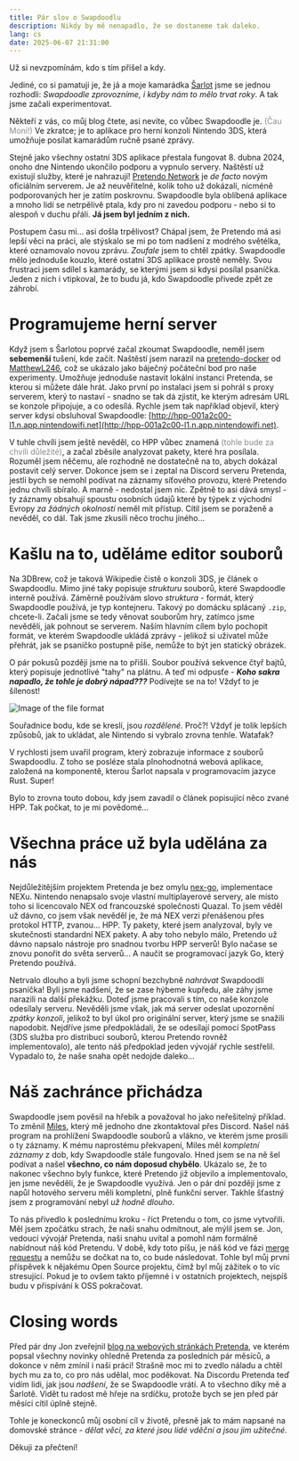 ```yaml
---
title: Pár slov o Swapdoodlu
description: Nikdy by mě nenapadlo, že se dostaneme tak daleko.
lang: cs
date: 2025-06-07 21:31:00
---
```


Už si nevzpomínám, kdo s tím přišel a kdy.

Jediné, co si pamatuji je, že já a moje kamarádka [Šarlot](https://github.com/centdemeern1) jsme se jednou rozhodli: _Swapdoodle zprovozníme, i kdyby nám to mělo trvat roky_. A tak jsme začali experimentovat.

Někteří z vás, co můj blog čtete, asi nevíte, co vůbec Swapdoodle je. <span style="opacity:0.5">(Čau Moni!)</span> Ve zkratce; je to aplikace pro herní konzoli Nintendo 3DS, která umožňuje posílat kamarádům ručně psané zprávy.

Stejně jako všechny ostatní 3DS aplikace přestala fungovat 8. dubna 2024, onoho dne Nintendo ukončilo podporu a vypnulo servery. Naštěstí už existují služby, které je nahrazují! [Pretendo Network](https://pretendo.network/) je _de facto_ novým oficiálním serverem. Je až neuvěřitelné, kolik toho už dokázali, nicméně podporovaných her je zatím poskrovnu. Swapdoodle byla oblíbená aplikace a mnoho lidí se netrpělivě ptala, kdy pro ni zavedou podporu - nebo si to alespoň v duchu přáli.
**Já jsem byl jedním z nich.**

Postupem času mi... asi došla trpělivost? Chápal jsem, že Pretendo má asi lepší věci na práci, ale stýskalo se mi po tom nadšení z modrého světélka, které oznamovalo novou zprávu. *Zoufale* jsem to chtěl zpátky. Swapdoodle mělo jednoduše kouzlo, které ostatní 3DS aplikace prostě neměly. Svou frustraci jsem sdílel s kamarády, se kterými jsem si kdysi posílal psaníčka. Jeden z nich i vtipkoval, že to budu já, kdo Swapdoodle přivede zpět ze záhrobí.

# Programujeme herní server

Když jsem s Šarlotou poprvé začal zkoumat Swapdoodle, neměl jsem **sebemenší** tušení, kde začít. Naštěstí jsem narazil na [pretendo-docker](https://github.com/MatthewL246/pretendo-docker) od [MatthewL246](https://github.com/MatthewL246), což se ukázalo jako báječný počáteční bod pro naše experimenty. Umožňuje jednoduše nastavit lokální instanci Pretenda, se kterou si můžete dále hrát. Jako první po instalaci jsem si pohrál s proxy serverem, který to nastaví - snadno se tak dá zjistit, ke kterým adresám URL se konzole připojuje, a co odesílá. Rychle jsem tak například objevil, který server kdysi obsluhoval Swapdoodle: [http://hpp-001a2c00-l1.n.app.nintendowifi.net](http://hpp-001a2c00-l1.n.app.nintendowifi.net).

V tuhle chvíli jsem ještě nevěděl, co HPP vůbec znamená <span style="opacity:0.5">(tohle bude za chvíli důležité)</span>, a začal zběsile analyzovat pakety, které hra posílala. Rozuměl jsem něčemu, ale rozhodně ne dostatečně na to, abych dokázal postavit celý server. Dokonce jsem se i zeptal na Discord serveru Pretenda, jestli bych se nemohl podívat na záznamy síťového provozu, které Pretendo jednu chvíli sbíralo. A marně - nedostal jsem nic. Zpětně to asi dává smysl - ty záznamy obsahují spoustu osobních údajů které by týpek z východní Evropy *za žádných okolností* neměl mít přístup. Cítil jsem se poraženě a nevěděl, co dál. Tak jsme zkusili něco trochu jiného...

# Kašlu na to, uděláme editor souborů

Na 3DBrew, což je taková Wikipedie čistě o konzoli 3DS, je článek o Swapdoodlu. Mimo jiné taky popisuje *strukturu* souborů, které Swapdoodle interně používá. Záměrně používám slovo *struktura* - formát, který Swapdoodle používá, je typ kontejneru. Takový po domácku splácaný `.zip`, chcete-li. Začali jsme se tedy věnovat souborům hry, zatímco jsme nevěděli, jak pohnout se serverem. Naším hlavním cílem bylo pochopit formát, ve kterém Swapdoodle ukládá zprávy - jelikož si uživatel může přehrát, jak se psaníčko postupně píše, nemůže to být jen statický obrázek.

O pár pokusů později jsme na to přišli. Soubor používá sekvence čtyř bajtů, který popisuje jednotlivé "tahy" na plátnu. A teď mi odpusťe - **_Koho sakra napadlo, že tohle je dobrý nápad???_** Podívejte se na to! Vždyť to je šílenost!

![Image of the file format](/blog-assets/weird-ass-format.png)

Souřadnice bodu, kde se kreslí, jsou _rozdělené_. Proč?! Vždyť je tolik lepších způsobů, jak to ukládat, ale Nintendo si vybralo zrovna tenhle. Watafak?

V rychlosti jsem uvařil program, který zobrazuje informace z souborů Swapdoodlu. Z toho se posléze stala plnohodnotná webová aplikace, založená na komponentě, kterou Šarlot napsala v programovacím jazyce Rust. Super!

Bylo to zrovna touto dobou, kdy jsem zavadil o článek popisující něco zvané HPP. Tak počkat, to je mi povědomé...

# Všechna práce už byla udělána za nás

Nejdůležitějším projektem Pretenda je bez omylu [nex-go](https://github.com/PretendoNetwork/nex-go/), implementace NEXu. Nintendo nenapsalo svoje vlastní multiplayerové servery, ale místo toho si licencovalo NEX od francouzské společnosti Quazal. To jsem věděl už dávno, co jsem však nevěděl je, že má NEX verzi přenášenou přes protokol HTTP, zvanou... HPP. Ty pakety, které jsem analyzoval, byly ve skutečnosti standardní NEX pakety. A aby toho nebylo málo, Pretendo už dávno napsalo nástroje pro snadnou tvorbu HPP serverů! Bylo načase se znovu ponořit do světa serverů... A naučit se programovací jazyk Go, který Pretendo používá.

Netrvalo dlouho a byli jsme schopní bezchybně *nahrávat* Swapdoodlí psaníčka! Byli jsme nadšení, že se zase hýbeme kupředu, ale záhy jsme narazili na další překážku. Doteď jsme pracovali s tím, co naše konzole odesílaly serveru. Nevěděli jsme však, jak má server odeslat upozornění *zpátky konzoli*, jelikož to byl úkol pro originální server, který jsme se snažili napodobit. Nejdříve jsme předpokládali, že se odesílají pomocí SpotPass (3DS služba pro distribuci souborů, kterou Pretendo rovněž implementovalo), ale tento náš předpoklad jeden vývojář rychle sestřelil. Vypadalo to, že naše snaha opět nedojde daleko...

# Náš zachránce přichádza

Swapdoodle jsem pověsil na hřebík a považoval ho jako neřešitelný příklad. To změnil [Miles](https://bsky.app/profile/milesthecreator.bsky.social), který mě jednoho dne zkontaktoval přes Discord. Našel náš program na prohlížení Swapdoodle souborů a vlákno, ve kterém jsme prosili o ty záznamy. K mému naprostému překvapení, Miles měl *kompletní záznamy* z dob, kdy Swapdoodle stále fungovalo. Hned jsem se na ně šel podívat a našel **všechno, co nám doposud chybělo**. Ukázalo se, že to nakonec všechno byly funkce, které Pretendo již objevilo a implementovalo, jen jsme nevěděli, že je Swapdoodle využívá. Jen o pár dní později jsme z napůl hotového serveru měli kompletní, plně funkční server. Takhle šťastný jsem z programování nebyl *už hodně dlouho*.

To nás přivedlo k poslednímu kroku - říct Pretendu o tom, co jsme vytvořili. Měl jsem zpočátku strach, že naši snahu odmítnout, ale mýlil jsem se. Jon, vedoucí vývojář Pretenda, naši snahu uvítal a pomohl nám formálně nabídnout náš kód Pretendu. V době, kdy toto píšu, je náš kód ve fázi [merge requestu](https://github.com/PretendoNetwork/swapdoodle/pull/1) a nemůžu se dočkat na to, co bude následovat. Tohle byl můj první příspěvek k nějakému Open Source projektu, čímž byl můj zážitek o to víc stresující. Pokud je to ovšem takto příjemné i v ostatních projektech, nejspíš budu v přispívání k OSS pokračovat.

# Closing words

Před pár dny Jon zveřejnil [blog na webových stránkách Pretenda](https://pretendo.network/blog/6-2-25), ve kterém popsal všechny novinky ohledně Pretenda za posledních pár měsíců, a dokonce v něm zmínil i naši práci! Strašně moc mi to zvedlo náladu a chtěl bych mu za to, co pro nás udělal, moc poděkovat. Na Discordu Pretenda teď vidím lidi, jak jsou *nadšení*, že se Swapdoodle vrátí. A to všechno díky mě a Šarlotě. Vidět tu radost mě hřeje na srdíčku, protože bych se jen před pár měsíci cítil úplně stejně.

Tohle je koneckonců můj osobní cíl v životě, přesně jak to mám napsané na domovské stránce - *dělat věci, za které jsou lidé vděční a jsou jim užitečné*.

Děkuji za přečtení!